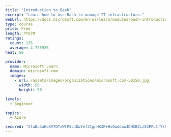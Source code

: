 ```yaml
---
title: "Introduction to Bash"
excerpt: "Learn how to use Bash to manage IT infrastructure."
webUrl: https://docs.microsoft.com/en-us/learn/modules/bash-introduction/
type: course
price: Free
length: PT57M
ratings:
  count: 135
  average: 4.725926
heat: 50

provider:
  name: Microsoft Learn
  domain: microsoft.com
  images:
    - url: /assets/images/organizations/microsoft.com-50x50.jpg
      width: 50
      height: 50

levels:
  - Beginner

topics:
  - Azure

secured: "2laDu3aHoXV7DTzWfP5c4DwYef2IgnHK3P+HsQwddww4DHCBZiz83PPL1fYk53InxoqzWUYeiNN8BHMGuJtfMucsND5UzTB6Z/5i8nbagrxZqLt2lnqfUO9E094bSNTuMewdsJY7Db7xA2XlGkOeWK2aLJfHqlyrvPMPEZZI9eB5vdr2d53kTBzXJ6jGQ/7IK9j6wOHoP52FVl2wtCKJo+UXXC7CCA4CLJxfbQx0CspKuUeuHARt3JtvXXXfyp8KPxpwW4sfiHoE3LLizzjl5eODqY+ZP+WqEF+fy3Hhd01wSIdb5y8vxG0HN/vvFmqod+SMVPpz/dYDBELrDQamBEPcEp1WLAIz+Qz5QqcCeArCBRGxWCJe2LyGH9zb/drf8Elr5C+Gfk9scEBQEoVOsONgQrtTO7FwVgybkGWRNdk=;b6CIChIfu7JMEHqy1g/giw=="
---
```



